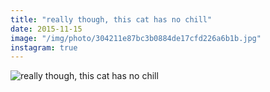 ```yaml
---
title: "really though, this cat has no chill"
date: 2015-11-15
image: "/img/photo/304211e87bc3b0884de17cfd226a6b1b.jpg"
instagram: true
---
```


![really though, this cat has no chill](/img/photo/304211e87bc3b0884de17cfd226a6b1b.jpg)
